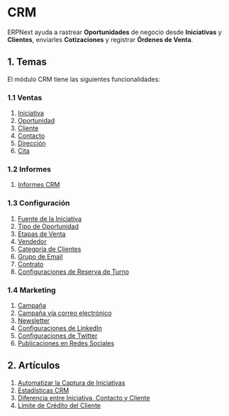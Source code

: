 <!-- add-breadcrumbs -->
<!-- title: CRM -->
# CRM

ERPNext ayuda a rastrear **Oportunidades** de negocio desde **Iniciativas** y **Clientes**, enviarles **Cotizaciones** y registrar **Órdenes de Venta**.

## 1. Temas
El módulo CRM tiene las siguientes funcionalidades:

### 1.1 Ventas
1. [Iniciativa](/docs/user/manual/es/CRM/lead)
1. [Oportunidad](/docs/user/manual/es/CRM/opportunity)
1. [Cliente](/docs/user/manual/es/CRM/customer)
1. [Contacto](/docs/user/manual/es/CRM/contact)
1. [Dirección](/docs/user/manual/es/CRM/address)
1. [Cita](/docs/user/manual/es/CRM/appointment)

### 1.2 Informes
1. [Informes CRM](/docs/user/manual/es/CRM/crm_reports)

### 1.3 Configuración
1. [Fuente de la Iniciativa](/docs/user/manual/es/CRM/lead_source)
1. [Tipo de Oportunidad](/docs/user/manual/es/CRM/opportunity_type)
1. [Etapas de Venta](/docs/user/manual/es/CRM/sales_stage)
1. [Vendedor](/docs/user/manual/es/CRM/sales-person)
1. [Categoría de Clientes](/docs/user/manual/es/CRM/customer-group)
1. [Grupo de Email](/docs/user/manual/es/CRM/email_group)
1. [Contrato](/docs/user/manual/es/CRM/contract)
1. [Configuraciones de Reserva de Turno](/docs/user/manual/es/CRM/appointment-booking-settings)

### 1.4 Marketing

1. [Campaña](/docs/user/manual/es/CRM/campaign)
1. [Campaña vía correo electrónico](/docs/user/manual/es/CRM/email-campaign)
1. [Newsletter](/docs/user/manual/es/CRM/newsletter)
1. [Configuraciones de LinkedIn](/docs/user/manual/es/CRM/linkedin-settings)
1. [Configuraciones de Twitter](/docs/user/manual/es/CRM/twitter-settings)
1. [Publicaciones en Redes Sociales](/docs/user/manual/es/CRM/social-media-post)

## 2. Artículos
1. [Automatizar la Captura de Iniciativas](/docs/user/manual/es/CRM/articles/automate_lead_capturing)
1. [Estadísticas CRM](/docs/user/manual/es/CRM/articles/sales_funnel)
1. [Diferencia entre Iniciativa, Contacto y Cliente](/docs/user/manual/es/CRM/articles/difference_between_lead_contact_and_customer)
1. [Límite de Crédito del Cliente](/docs/user/manual/es/accounts/credit-limit)


